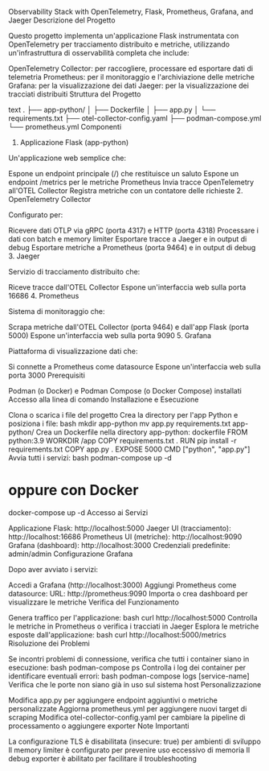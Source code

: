 Observability Stack with OpenTelemetry, Flask, Prometheus, Grafana, and Jaeger
Descrizione del Progetto

Questo progetto implementa un'applicazione Flask instrumentata con OpenTelemetry per tracciamento distribuito e metriche, utilizzando un'infrastruttura di osservabilità completa che include:

OpenTelemetry Collector: per raccogliere, processare ed esportare dati di telemetria
Prometheus: per il monitoraggio e l'archiviazione delle metriche
Grafana: per la visualizzazione dei dati
Jaeger: per la visualizzazione dei tracciati distribuiti
Struttura del Progetto

text
.
├── app-python/
│   ├── Dockerfile
│   ├── app.py
│   └── requirements.txt
├── otel-collector-config.yaml
├── podman-compose.yml
└── prometheus.yml
Componenti

1. Applicazione Flask (app-python)

Un'applicazione web semplice che:

Espone un endpoint principale (/) che restituisce un saluto
Espone un endpoint /metrics per le metriche Prometheus
Invia tracce OpenTelemetry all'OTEL Collector
Registra metriche con un contatore delle richieste
2. OpenTelemetry Collector

Configurato per:

Ricevere dati OTLP via gRPC (porta 4317) e HTTP (porta 4318)
Processare i dati con batch e memory limiter
Esportare tracce a Jaeger e in output di debug
Esportare metriche a Prometheus (porta 9464) e in output di debug
3. Jaeger

Servizio di tracciamento distribuito che:

Riceve tracce dall'OTEL Collector
Espone un'interfaccia web sulla porta 16686
4. Prometheus

Sistema di monitoraggio che:

Scrapa metriche dall'OTEL Collector (porta 9464) e dall'app Flask (porta 5000)
Espone un'interfaccia web sulla porta 9090
5. Grafana

Piattaforma di visualizzazione dati che:

Si connette a Prometheus come datasource
Espone un'interfaccia web sulla porta 3000
Prerequisiti

Podman (o Docker) e Podman Compose (o Docker Compose) installati
Accesso alla linea di comando
Installazione e Esecuzione

Clona o scarica i file del progetto
Crea la directory per l'app Python e posiziona i file:
bash
mkdir app-python
mv app.py requirements.txt app-python/
Crea un Dockerfile nella directory app-python:
dockerfile
FROM python:3.9
WORKDIR /app
COPY requirements.txt .
RUN pip install -r requirements.txt
COPY app.py .
EXPOSE 5000
CMD ["python", "app.py"]
Avvia tutti i servizi:
bash
podman-compose up -d
# oppure con Docker
docker-compose up -d
Accesso ai Servizi

Applicazione Flask: http://localhost:5000
Jaeger UI (tracciamento): http://localhost:16686
Prometheus UI (metriche): http://localhost:9090
Grafana (dashboard): http://localhost:3000
Credenziali predefinite: admin/admin
Configurazione Grafana

Dopo aver avviato i servizi:

Accedi a Grafana (http://localhost:3000)
Aggiungi Prometheus come datasource:
URL: http://prometheus:9090
Importa o crea dashboard per visualizzare le metriche
Verifica del Funzionamento

Genera traffico per l'applicazione:
bash
curl http://localhost:5000
Controlla le metriche in Prometheus o verifica i tracciati in Jaeger
Esplora le metriche esposte dall'applicazione:
bash
curl http://localhost:5000/metrics
Risoluzione dei Problemi

Se incontri problemi di connessione, verifica che tutti i container siano in esecuzione:
bash
podman-compose ps
Controlla i log dei container per identificare eventuali errori:
bash
podman-compose logs [service-name]
Verifica che le porte non siano già in uso sul sistema host
Personalizzazione

Modifica app.py per aggiungere endpoint aggiuntivi o metriche personalizzate
Aggiorna prometheus.yml per aggiungere nuovi target di scraping
Modifica otel-collector-config.yaml per cambiare la pipeline di processamento o aggiungere exporter
Note Importanti

La configurazione TLS è disabilitata (insecure: true) per ambienti di sviluppo
Il memory limiter è configurato per prevenire uso eccessivo di memoria
Il debug exporter è abilitato per facilitare il troubleshooting